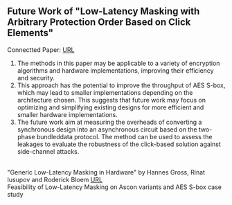 ## Future Work of "Low-Latency Masking with Arbitrary Protection Order Based on Click Elements"
Connectted Paper: [URL](https://www.connectedpapers.com/main/28e6b00efa6cd40c3f589a0f04f3b2a805a3918c/Low%20Latency-Masking-with-Arbitrary-Protection-Order-Based-on-Click-Elements/graph)

1. The methods in this paper may be applicable to a variety of encryption algorithms and hardware implementations, improving their efficiency and security.
2. This approach has the potential to improve the throughput of AES S-box, which may lead to smaller implementations depending on the architecture chosen. This suggests that future work may focus on optimizing and simplifying existing designs for more efficient and smaller hardware implementations.
3. The future work aim at measuring the overheads of converting a synchronous design into an asynchronous circuit based on the two-phase bundleddata protocol. The method can be used to assess the leakages to evaluate the robustness of the click-based solution against side-channel attacks.

</br>"Generic Low-Latency Masking in Hardware" by Hannes Gross, Rinat Iusupov and Roderick Bloem [URL](https://tches.iacr.org/index.php/TCHES/article/view/871)
</br>Feasibility of Low-Latency Masking on Ascon variants and AES S-box case study
